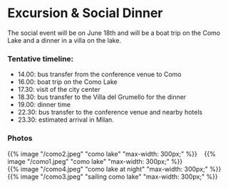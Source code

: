 # Excursion \& Social Dinner

The social event will be on June 18th and will be a boat trip on the Como Lake and a dinner in a villa on
the lake.

### Tentative timeline:

* 14.00: bus transfer from the conference venue to Como
* 16.00: boat trip on the Como Lake
* 17.30: visit of the city center
* 18.30: bus transfer to the Villa del Grumello for the dinner
* 19.00: dinner time
* 22.30: bus transfer to the conference venue and nearby hotels
* 23.30: estimated arrival in Milan.

### Photos

{{% image "/como2.jpeg" "como lake" "max-width: 300px;" %}} &nbsp;&nbsp; {{% image "/como1.jpeg" "como lake" "max-width: 300px;" %}}  <br>
{{% image "/como4.jpeg" "como lake at night" "max-width: 300px;" %}}&nbsp;&nbsp; {{% image "/como3.jpeg" "sailing como lake" "max-width: 300px;" %}} 

<!-- {{< figure
  src="/como1.jpeg"
  caption="Como Lake from Villa del Grumello"
>}} &nbsp;&nbsp;
{{< figure
  src="/como2.jpeg"
  caption="Como Lake"
>}}
{{< figure
  src="/como3.jpeg"
  caption="Sailing Como Lake"
>}}  &nbsp;&nbsp;
{{< figure
  src="/images/examples/zion-national-park.jpg"
  caption="Como Lake at Night"
>}} -->


